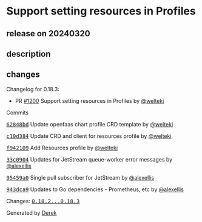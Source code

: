 # Support setting resources in Profiles

## release on 20240320

## description

## changes

Changelog for 0.18.3:

* PR <a class="issue-link js-issue-link" data-error-text="Failed to load title" data-id="2194462329" data-permission-text="Title is private" data-url="https://github.com/openfaas/faas-netes/issues/1200" data-hovercard-type="pull_request" data-hovercard-url="/openfaas/faas-netes/pull/1200/hovercard" href="https://github.com/openfaas/faas-netes/pull/1200">#1200</a> Support setting resources in Profiles by <a class="user-mention notranslate" data-hovercard-type="user" data-hovercard-url="/users/welteki/hovercard" data-octo-click="hovercard-link-click" data-octo-dimensions="link_type:self" href="https://github.com/welteki">@welteki</a>

Commits

<a class="commit-link" data-hovercard-type="commit" data-hovercard-url="https://github.com/openfaas/faas-netes/commit/62848bd139d0f3a7166ba081d03ba45e9c895f26/hovercard" href="https://github.com/openfaas/faas-netes/commit/62848bd139d0f3a7166ba081d03ba45e9c895f26"><tt>62848bd</tt></a> Update openfaas chart profile CRD template by <a class="user-mention notranslate" data-hovercard-type="user" data-hovercard-url="/users/welteki/hovercard" data-octo-click="hovercard-link-click" data-octo-dimensions="link_type:self" href="https://github.com/welteki">@welteki</a>

<a class="commit-link" data-hovercard-type="commit" data-hovercard-url="https://github.com/openfaas/faas-netes/commit/c10d384cbaae91caf072769d4d546a372e732221/hovercard" href="https://github.com/openfaas/faas-netes/commit/c10d384cbaae91caf072769d4d546a372e732221"><tt>c10d384</tt></a> Update CRD and client for resources profile by <a class="user-mention notranslate" data-hovercard-type="user" data-hovercard-url="/users/welteki/hovercard" data-octo-click="hovercard-link-click" data-octo-dimensions="link_type:self" href="https://github.com/welteki">@welteki</a>

<a class="commit-link" data-hovercard-type="commit" data-hovercard-url="https://github.com/openfaas/faas-netes/commit/f942109579f2cb509b6e91f3094febcf521dbf24/hovercard" href="https://github.com/openfaas/faas-netes/commit/f942109579f2cb509b6e91f3094febcf521dbf24"><tt>f942109</tt></a> Add Resources profile by <a class="user-mention notranslate" data-hovercard-type="user" data-hovercard-url="/users/welteki/hovercard" data-octo-click="hovercard-link-click" data-octo-dimensions="link_type:self" href="https://github.com/welteki">@welteki</a>

<a class="commit-link" data-hovercard-type="commit" data-hovercard-url="https://github.com/openfaas/faas-netes/commit/33c09044e10621f113f8cb7bcce8732c067a29cb/hovercard" href="https://github.com/openfaas/faas-netes/commit/33c09044e10621f113f8cb7bcce8732c067a29cb"><tt>33c0904</tt></a> Updates for JetStream queue-worker error messages by <a class="user-mention notranslate" data-hovercard-type="user" data-hovercard-url="/users/alexellis/hovercard" data-octo-click="hovercard-link-click" data-octo-dimensions="link_type:self" href="https://github.com/alexellis">@alexellis</a>

<a class="commit-link" data-hovercard-type="commit" data-hovercard-url="https://github.com/openfaas/faas-netes/commit/95459a00f8b02502f9312a353aea7b874b690683/hovercard" href="https://github.com/openfaas/faas-netes/commit/95459a00f8b02502f9312a353aea7b874b690683"><tt>95459a0</tt></a> Single pull subscriber for JetStream by <a class="user-mention notranslate" data-hovercard-type="user" data-hovercard-url="/users/alexellis/hovercard" data-octo-click="hovercard-link-click" data-octo-dimensions="link_type:self" href="https://github.com/alexellis">@alexellis</a>

<a class="commit-link" data-hovercard-type="commit" data-hovercard-url="https://github.com/openfaas/faas-netes/commit/943dca96b3ed1b99e5d4896afb9d42fc610e11b9/hovercard" href="https://github.com/openfaas/faas-netes/commit/943dca96b3ed1b99e5d4896afb9d42fc610e11b9"><tt>943dca9</tt></a> Updates to Go dependencies - Prometheus, etc by <a class="user-mention notranslate" data-hovercard-type="user" data-hovercard-url="/users/alexellis/hovercard" data-octo-click="hovercard-link-click" data-octo-dimensions="link_type:self" href="https://github.com/alexellis">@alexellis</a>

Changes: <a class="commit-link" href="https://github.com/openfaas/faas-netes/compare/0.18.2...0.18.3"><tt>0.18.2...0.18.3</tt></a>

Generated by <a href="https://github.com/alexellis/derek/">Derek</a>

